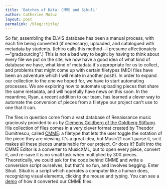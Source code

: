 ```yaml
---
title: 'Batches of Data: CMME and Sikuli'
author: Catherine Motuz
layout: post
permalink: /blog/:title/
---
```


So far, assembling the ELVIS database has been a manual process, with each file being converted (if necessary), uploaded, and catalogued with metadata by students. (Ichiro calls this method—I presume affectionately—"gradsourcing".) This is not a bad way to begin: by having to think about every file we put on the site, we now have a good idea of what kind of database we have, what kind of metadata it's appropriate for us to collect, and problems that might come up with certain filetypes (MIDI files have been an adventure which I will relate in another post!). In order to expand our collection to the one we hoped for, we have to start automating processes. We are exploring how to automate uploading pieces that share the same metadata, and will hopefully have news on this soon. In the meantime, Ryan, a recent addition to our team, has learned a clever way to automate the conversion of pieces from a filetype our project can't use to one that it can.

The files in question come from a vast database of Renaissance music graciously provided to us by [Clemens Goldberg of the Goldberg Stiftung](http://www.goldbergstiftung.org/page_home). His collection of files comes in a very clever format created by Theodor Dumitrescu, called [CMME](http://cmme.org/): a filetype that lets the user toggle the notation of the piece they are viewing. It's a great idea, but Music21 can't parse it, so it makes all these pieces unattainable for our project. Or does it? Built into the CMME Editor is a converter to MusicXML, but to open every piece, convert it, and re-save it is no small task when multiplied by 300 pieces. Theoretically, we could ask for the code behind CMME and write a conversion script ourselves, but that's no fun, and involves begging. Enter Sikuli. Sikuli is a script which operates a computer like a human does, recognizing visual elements, clicking the mouse and typing. You can see a [demo](http://youtu.be/itC9XX2luww) of how it converted our CMME files.
